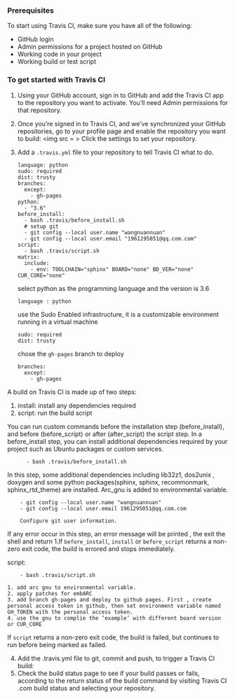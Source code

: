 ### Prerequisites
To start using Travis CI, make sure you have all of the following:
-	GitHub login
-	Admin permissions for a project hosted on GitHub
-	Working code in your project
-	Working build or test script
### To get started with Travis CI 
1.	Using your GitHub account, sign in to GitHub and add the Travis CI app to the repository you want to activate. You’ll need Admin permissions for that repository.
2.	Once you’re signed in to Travis CI, and we’ve synchronized your GitHub repositories, go to your profile page and enable the repository you want to build: 
<img src = ></img>
Click the settings to set your repository.
3.	Add a `.travis.yml` file to your repository to tell Travis CI what to do.

        language: python
        sudo: required
        dist: trusty
        branches:
          except:
            - gh-pages
        python:
          - "3.6"
        before_install:
          - bash .travis/before_install.sh
          # setup git
          - git config --local user.name "wangnuannuan"
          - git config --local user.email "1961295051@qq.com.com"
        script:
          - bash .travis/script.sh
        matrix:
          include:
            - env: TOOLCHAIN="sphinx" BOARD="none" BD_VER="none" CUR_CORE="none"

    select python as the programming language and the version is 3.6

        language : python    

    use the Sudo Enabled infrastructure, it is a customizable environment running in a virtual machine

        sudo: required
        dist: trusty

    chose the `gh-pages` branch to deploy

        branches:
          except:
            - gh-pages

  A build on Travis CI is made up of two steps:

  1.	install: install any dependencies required
  2.	script: run the build script

  You can run custom commands before the installation step (before_install), and before (before_script) or after (after_script) the script step.
  In a before_install step, you can install additional dependencies required by your project such as Ubuntu packages or custom services.
          
          - bash .travis/before_install.sh

  In this step, some additional dependencies including lib32z1, dos2unix , doxygen and some python packages(sphinx, sphinx, recommonmark, sphinx_rtd_theme) are installed. Arc_gnu is added to environmental variable.

        - git config --local user.name "wangnuannuan"
        - git config --local user.email 1961295051@qq.com.com

        Configure git user information.

  If any error occur in this step, an error message will be printed , the exit the shell and return 1.If `before_install`, `install` or `before_script` returns a non-zero exit code, the build is errored and stops immediately.

  script:

        - bash .travis/script.sh

    1. add arc gnu to environmental variable.
    2. apply patches for embARC
    3. add branch gh-pages and deploy to github pages. First , create personal access token in github, then set environment variable named GH_TOKEN with the personal access token.
    4. use the gnu to complie the ‘example’ with different board version or CUR_CORE

  If `script` returns a non-zero exit code, the build is failed, but continues to run before being marked as failed.

4.	Add the .travis.yml file to git, commit and push, to trigger a Travis CI build:
5.	Check the build status page to see if your build passes or fails, according to the return status of the build command by visiting Travis CI .com build status and selecting your repository.
